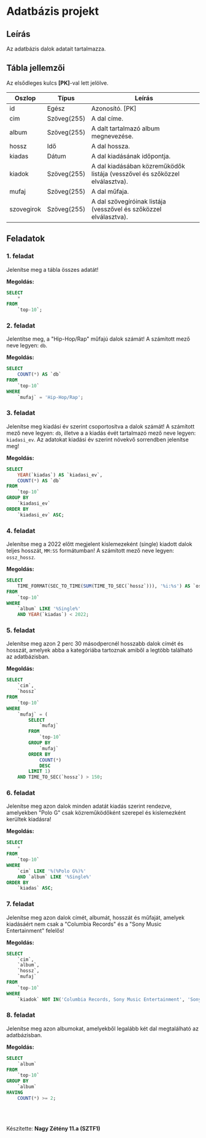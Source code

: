 # Adatbázis projekt

## Leírás

Az adatbázis dalok adatait tartalmazza.

## Tábla jellemzői

Az elsődleges kulcs **[PK]**-val lett jelölve.

| Oszlop     | Típus       | Leírás                                                                      |
| ---------- | ----------- | --------------------------------------------------------------------------- |
| id         | Egész       | Azonosító. [PK]                                                             |
| cim        | Szöveg(255) | A dal címe.                                                                 |
| album      | Szöveg(255) | A dalt tartalmazó album megnevezése.                                        |
| hossz      | Idő         | A dal hossza.                                                               |
| kiadas     | Dátum       | A dal kiadásának időpontja.                                                 |
| kiadok     | Szöveg(255) | A dal kiadásában közreműködők listája (vesszővel és szőközzel elválasztva). |
| mufaj      | Szöveg(255) | A dal műfaja.                                                               |
| szovegirok | Szöveg(255) | A dal szövegíróinak listája (vesszővel és szőközzel elválasztva).           |

## Feladatok

### 1. feladat

Jelenítse meg a tábla összes adatát!

**Megoldás:**

```sql
SELECT
	*
FROM
	`top-10`;
```

### 2. feladat

Jelentítse meg, a "Hip-Hop/Rap" műfajú dalok számát! A számított mező neve legyen: `db`.

**Megoldás:**

```sql
SELECT
	COUNT(*) AS `db`
FROM
	`top-10`
WHERE
	`mufaj` = 'Hip-Hop/Rap';
```

### 3. feladat

Jelenítse meg kiadási év szerint csoportosítva a dalok számát! A számított mező neve legyen: `db`, illetve a a kiadás évét tartalmazó mező neve legyen: `kiadasi_ev`. Az adatokat kiadási év szerint növekvő sorrendben jelenítse meg!

**Megoldás:**

```sql
SELECT
	YEAR(`kiadas`) AS `kiadasi_ev`,
	COUNT(*) AS `db`
FROM
	`top-10`
GROUP BY
	`kiadasi_ev`
ORDER BY
	`kiadasi_ev` ASC;
```

### 4. feladat

Jelenítse meg a 2022 előtt megjelent kislemezeként (single) kiadott dalok teljes hosszát, `MM:SS` formátumban! A számított mező neve legyen: `ossz_hossz`.

**Megoldás:**

```sql
SELECT
	TIME_FORMAT(SEC_TO_TIME(SUM(TIME_TO_SEC(`hossz`))), '%i:%s') AS `ossz_hossz`
FROM
	`top-10`
WHERE
	`album` LIKE '%Single%'
	AND YEAR(`kiadas`) < 2022;
```

### 5. feladat

Jelenítse meg azon 2 perc 30 másodpercnél hosszabb dalok címét és hosszát, amelyek abba a kategóriába tartoznak amiből a legtöbb található az adatbázisban.

**Megoldás:**

```sql
SELECT
	`cim`,
	`hossz`
FROM
	`top-10`
WHERE
	`mufaj` = (
		SELECT
			`mufaj`
		FROM
			`top-10`
		GROUP BY
			`mufaj`
		ORDER BY
			COUNT(*)
			DESC
		LIMIT 1)
	AND TIME_TO_SEC(`hossz`) > 150;
```

### 6. feladat

Jelenítse meg azon dalok minden adatát kiadás szerint rendezve, amelyekben "Polo G" csak közreműködőként szerepel és kislemezként kerültek kiadásra!

**Megoldás:**

```sql
SELECT
	*
FROM
	`top-10`
WHERE
	`cim` LIKE '%(%Polo G%)%'
	AND `album` LIKE '%Single%'
ORDER BY
	`kiadas` ASC;
```

### 7. feladat

Jelenítse meg azon dalok címét, albumát, hosszát és műfaját, amelyek kiadásáért nem csak a "Columbia Records" és a "Sony Music Entertainment" felelős!

**Megoldás:**

```sql
SELECT
	`cim`,
	`album`,
	`hossz`,
	`mufaj`
FROM
	`top-10`
WHERE
	`kiadok` NOT IN('Columbia Records, Sony Music Entertainment', 'Sony Music Entertainment, Columbia Records');
```

### 8. feladat

Jelenítse meg azon albumokat, amelyekből legalább két dal megtalálható az adatbázisban.

**Megoldás:**

```sql
SELECT
	`album`
FROM
	`top-10`
GROUP BY
	`album`
HAVING
	COUNT(*) >= 2;
```

<br>
<br>

Készítette: **Nagy Zétény 11.a (SZTF1)**
